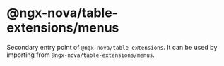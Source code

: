# @ngx-nova/table-extensions/menus

Secondary entry point of `@ngx-nova/table-extensions`. It can be used by importing from `@ngx-nova/table-extensions/menus`.
